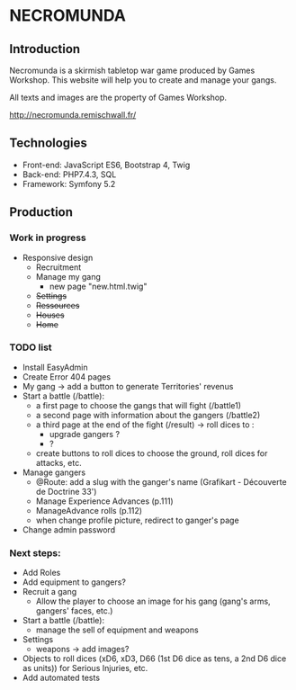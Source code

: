 # NECROMUNDA

## Introduction

Necromunda is a skirmish tabletop war game produced by Games Workshop. This website will help you to create and manage your gangs.

All texts and images are the property of Games Workshop.

http://necromunda.remischwall.fr/

## Technologies

* Front-end: JavaScript ES6, Bootstrap 4, Twig
* Back-end: PHP7.4.3, SQL
* Framework: Symfony 5.2


## Production

### Work in progress
* Responsive design
	* Recruitment
	* Manage my gang
		* new page "new.html.twig"
	* ~~Settings~~
	* ~~Ressources~~
	* ~~Houses~~
	* ~~Home~~


### TODO list
* Install EasyAdmin
* Create Error 404 pages
* My gang -> add a button to generate Territories' revenus
* Start a battle (/battle):
	* a first page to choose the gangs that will fight (/battle1)
	* a second page with information about the gangers (/battle2)
	* a third page at the end of the fight (/result) -> roll dices to :
		* upgrade gangers ?
		* ?
	* create buttons to roll dices to choose the ground, roll dices for attacks, etc.
* Manage gangers
	* @Route: add a slug with the ganger's name (Grafikart - Découverte de Doctrine 33')
	* Manage Experience Advances (p.111)
	* ManageAdvance rolls (p.112)
	* when change profile picture, redirect to ganger's page
* Change admin password

### Next steps:

* Add Roles
* Add equipment to gangers?
* Recruit a gang
	* Allow the player to choose an image for his gang (gang's arms, gangers' faces, etc.)
* Start a battle (/battle):
	* manage the sell of equipment and weapons
* Settings
	* weapons -> add images?
* Objects to roll dices (xD6, xD3, D66 (1st D6 dice as tens, a 2nd D6 dice as units)) for Serious Injuries, etc.
* Add automated tests